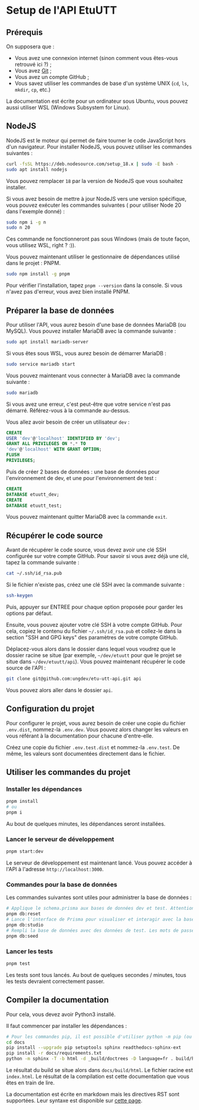 # Setup de l'API EtuUTT

## Prérequis

On supposera que :

- Vous avez une connexion internet (sinon comment vous êtes-vous retrouvé ici ?) ;
- Vous avez [Git](https://git-scm.org) ;
- Vous avez un compte GitHub ;
- Vous savez utiliser les commandes de base d'un système UNIX (`cd`, `ls`, `mkdir`, `cp`, etc.)

La documentation est écrite pour un ordinateur sous
Ubuntu, vous pouvez aussi utiliser WSL (Windows Subsystem for Linux).

## NodeJS

NodeJS est le moteur qui permet de faire tourner le code JavaScript hors d'un navigateur. Pour installer NodeJS, vous
pouvez utiliser les commandes suivantes :

```bash
curl -fsSL https://deb.nodesource.com/setup_18.x | sudo -E bash -
sudo apt install nodejs
```

Vous pouvez remplacer `18` par la version de NodeJS que vous souhaitez installer.

Si vous avez besoin de mettre à jour NodeJS vers une version spécifique, vous pouvez exécuter les commandes suivantes (
pour utiliser Node 20 dans l'exemple donné) :

```sh
sudo npm i -g n
sudo n 20
```

Ces commande ne fonctionneront pas sous Windows (mais de toute façon, vous utilisez WSL, right ? :)).

Vous pouvez maintenant utiliser le gestionnaire de dépendances utilisé dans le projet : PNPM.

```bash
sudo npm install -g pnpm
```

Pour vérifier l'installation, tapez `pnpm --version` dans la console. Si vous n'avez pas d'erreur, vous avez bien
installé PNPM.

## Préparer la base de données

Pour utiliser l'API, vous aurez besoin d'une base de données MariaDB (ou MySQL). Vous pouvez installer MariaDB avec la
commande suivante :

```bash
sudo apt install mariadb-server
```

Si vous êtes sous WSL, vous aurez besoin de démarrer MariaDB :

```bash
sudo service mariadb start
```

Vous pouvez maintenant vous connecter à MariaDB avec la commande suivante :

```bash
sudo mariadb
```

Si vous avez une erreur, c'est peut-être que votre service n'est pas démarré. Référez-vous à la commande au-dessus.

Vous allez avoir besoin de créer un utilisateur `dev` :

```sql
CREATE
USER 'dev'@'localhost' IDENTIFIED BY 'dev';
GRANT ALL PRIVILEGES ON *.* TO
'dev'@'localhost' WITH GRANT OPTION;
FLUSH
PRIVILEGES;
```

Puis de créer 2 bases de données : une base de données pour l'environnement de dev, et une pour l'environnement de
test :

```sql
CREATE
DATABASE etuutt_dev;
CREATE
DATABASE etuutt_test;
```

Vous pouvez maintenant quitter MariaDB avec la commande `exit`.

## Récupérer le code source

Avant de récupérer le code source, vous devez avoir une clé SSH configurée sur votre compte GitHub. Pour savoir si vous
avez déjà une clé, tapez la commande suivante :

```bash
cat ~/.ssh/id_rsa.pub
```

Si le fichier n'existe pas, créez une clé SSH avec la commande suivante :

```bash
ssh-keygen
```

Puis, appuyer sur ENTREE pour chaque option proposée pour garder les options par défaut.

Ensuite, vous pouvez ajouter votre clé SSH à votre compte GitHub. Pour cela, copiez le contenu du
fichier `~/.ssh/id_rsa.pub` et collez-le dans la section "SSH and GPG keys" des paramètres de votre compte GitHub.

Déplacez-vous alors dans le dossier dans lequel vous voudrez que le dossier racine se situe (par exemple, `~/dev/etuutt`
pour que le projet se situe dans `~/dev/etuutt/api`). Vous pouvez maintenant récupérer le code source de l'API :

```bash
git clone git@github.com:ungdev/etu-utt-api.git api
```

Vous pouvez alors aller dans le dossier `api`.

## Configuration du projet

Pour configurer le projet, vous aurez besoin de créer une copie du fichier `.env.dist`, nommez-la `.env.dev`. Vous
pouvez alors changer les valeurs en vous référant à la documentation pour chacune d'entre-elle.

Créez une copie du fichier `.env.test.dist` et nommez-la `.env.test`. De même, les valeurs sont documentées directement
dans le fichier.

## Utiliser les commandes du projet

### Installer les dépendances

```bash
pnpm install
# ou
pnpm i
```

Au bout de quelques minutes, les dépendances seront installées.

### Lancer le serveur de développement

```bash
pnpm start:dev
```

Le serveur de développement est maintenant lancé. Vous pouvez accéder à l'API à l'adresse `http://localhost:3000`.

### Commandes pour la base de données

Les commandes suivantes sont utiles pour administrer la base de données :

```bash
# Applique le schema.prisma aux bases de données dev et test. Attention, toutes les données actuellement présentes seront supprimées.
pnpm db:reset
# Lance l'interface de Prisma pour visualiser et interagir avec la base de données. Il est disponible à l'adresse http://localhost:5555.
pnpm db:studio
# Rempli la base de données avec des données de test. Les mots de passe seront tous "etuutt".
pnpm db:seed
```

### Lancer les tests

```bash
pnpm test
```

Les tests sont tous lancés. Au bout de quelques secondes / minutes, tous les tests devraient correctement passer.

## Compiler la documentation

Pour cela, vous devez avoir Python3 installé.

Il faut commencer par installer les dépendances :

```bash
# Pour les commandes pip, il est possible d'utiliser python -m pip (ou python3 -m pip) à la place de pip.
cd docs
pip install --upgrade pip setuptools sphinx readthedocs-sphinx-ext
pip install -r docs/requirements.txt
python -m sphinx -T -b html -d _build/doctrees -D language=fr . build/html
```

Le résultat du build se situe alors dans `docs/build/html`. Le fichier racine est `index.html`. Le résultat de la
compilation est cette documentation que vous êtes en train de lire.

La documentation est écrite en markdown mais les directives RST sont supportées. Leur syntaxe est disponible sur [cette page](https://myst-parser.readthedocs.io/en/latest/syntax/typography.html).

